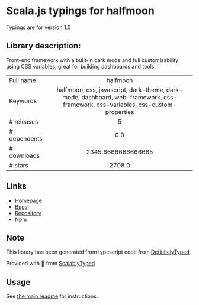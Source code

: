 
# Scala.js typings for halfmoon

Typings are for version 1.0

## Library description:
Front-end framework with a built-in dark mode and full customizability using CSS variables; great for building dashboards and tools

|                    |                 |
| ------------------ | :-------------: |
| Full name          | halfmoon |
| Keywords           | halfmoon, css, javascript, dark-theme, dark-mode, dashboard, web-framework, css-framework, css-variables, css-custom-properties |
| # releases         | 5 |
| # dependents       | 0.0 |
| # downloads        | 2345.6666666666665 |
| # stars            | 2708.0 |

## Links
- [Homepage](https://github.com/halfmoonui/halfmoon#readme)
- [Bugs](https://github.com/halfmoonui/halfmoon/issues)
- [Repository](https://github.com/halfmoonui/halfmoon)
- [Npm](https://www.npmjs.com/package/halfmoon)
    


## Note
This library has been generated from typescript code from [DefinitelyTyped](https://definitelytyped.org).

Provided with :purple_heart: from [ScalablyTyped](https://github.com/oyvindberg/ScalablyTyped)

## Usage
See [the main readme](../../readme.md) for instructions.


